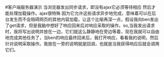 #客户端服务器演示
当浏览器发出同步请求，即没有ajax它必须等待相应 然后才能处理加载操作。ajax很特殊 因为它允许这些请求异步地完成，意味着可以在后台发生而不会阻碍网页的其他内容加载，让这个比喻再深一点，假设我向ben发出了get请求，但是我脑中想好了响应回来后对响应采取的操作。so,当我发出请求时，我将写出说明并放在一边，它们就这么静静地在旁边等着，现在我就可以自由地完成其他任务了，当ben的响应最终回来后，我打开响应，看看我的说明，然后针对说明采取操作。我放在一旁的说明就是回调，也就是当我获得响应后就会调用它们。